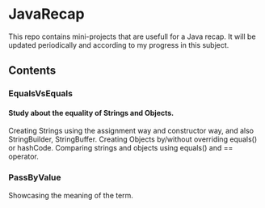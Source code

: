 # JavaRecap
This repo contains mini-projects that are usefull for a Java recap. It will be updated periodically and according to my progress in this subject.

## Contents
### EqualsVsEquals
#### Study about the equality of Strings and Objects.
Creating Strings using the assignment way and constructor way, and also StringBuilder, StringBuffer.
Creating Objects by/without overriding equals() or hashCode.
Comparing strings and objects using equals() and == operator.

### PassByValue
Showcasing the meaning of the term.
